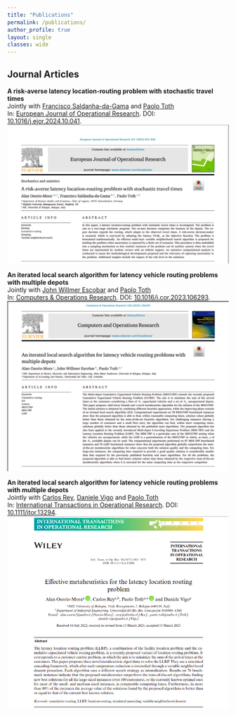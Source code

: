 ```yaml
---
title: "Publications"
permalink: /publications/
author_profile: true
layout: single
classes: wide
---
```


## Journal Articles  

__A risk-averse latency location-routing problem with stochastic travel times__  
Jointly with [Francisco Saldanha-da-Gama](https://scholar.google.com/citations?user=NPDmx4MAAAAJ&hl=en) and [Paolo Toth](https://scholar.google.com/citations?user=2IPL4XIAAAAJ&hl=en)  
In: [European Journal of Operational Research](https://www.sciencedirect.com/journal/european-journal-of-operational-research). DOI: [10.1016/j.ejor.2024.10.041](https://doi.org/10.1016/j.ejor.2024.10.041).   
<img src="/assets/images/EJOR-LLRPSTT-2025.png" width="700" />


__An iterated local search algorithm for latency vehicle routing problems with multiple depots__  
Jointly with [John Willmer Escobar](https://scholar.google.com/citations?user=RfTG9iIAAAAJ&hl=en) and [Paolo Toth](https://scholar.google.com/citations?user=2IPL4XIAAAAJ&hl=en)  
In: [Computers & Operations Research](https://www.sciencedirect.com/journal/computers-and-operations-research). DOI: [10.1016/j.cor.2023.106293](https://www.sciencedirect.com/science/article/pii/S0305054823001570).   
<img src="/assets/images/COR-MILS2023.png" width="700" />



__An iterated local search algorithm for latency vehicle routing problems with multiple depots__  
Jointly with [Carlos Rey](https://scholar.google.com/citations?user=_VU2AugAAAAJ&hl=en), [Daniele Vigo](https://scholar.google.com/citations?user=2kk8d_AAAAAJ&hl=en) and [Paolo Toth](https://scholar.google.com/citations?user=2IPL4XIAAAAJ&hl=en)  
In: [International Transactions in Operational Research](https://onlinelibrary.wiley.com/journal/14753995). DOI: [10.1111/itor.13294](https://onlinelibrary.wiley.com/doi/full/10.1111/itor.13294).   <img src="/assets/images/ITOR-SAVND-2023.png" width="700" />


 
